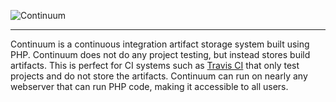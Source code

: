 ![Continuum](http://i.imgur.com/K57dwSf.png?1)

---

Continuum is a continuous integration artifact storage system built using PHP. Continuum does not do any project testing, but instead stores build artifacts. This is perfect for CI systems such as [Travis CI](https://travis-ci.org) that only test projects and do not store the artifacts. Continuum can run on nearly any webserver that can run PHP code, making it accessible to all users.
